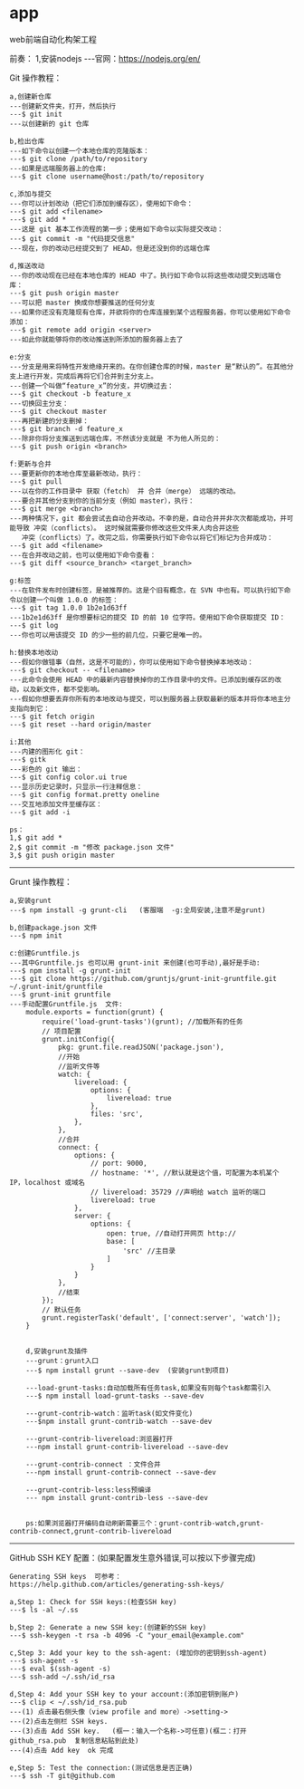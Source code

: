 # app
web前端自动化构架工程

前奏：
	1,安装nodejs
	---官网：https://nodejs.org/en/

Git 操作教程：

	a,创建新仓库
	---创建新文件夹，打开，然后执行
	---$ git init
	---以创建新的 git 仓库

	b,检出仓库
	---如下命令以创建一个本地仓库的克隆版本：
	---$ git clone /path/to/repository
	---如果是远端服务器上的仓库:
	---$ git clone username@host:/path/to/repository

	c,添加与提交
	---你可以计划改动（把它们添加到缓存区），使用如下命令：
	---$ git add <filename>
	---$ git add *
	---这是 git 基本工作流程的第一步；使用如下命令以实际提交改动：
	---$ git commit -m "代码提交信息"
	---现在，你的改动已经提交到了 HEAD，但是还没到你的远端仓库

	d,推送改动
	---你的改动现在已经在本地仓库的 HEAD 中了。执行如下命令以将这些改动提交到远端仓库：
	---$ git push origin master
	---可以把 master 换成你想要推送的任何分支
	---如果你还没有克隆现有仓库，并欲将你的仓库连接到某个远程服务器，你可以使用如下命令添加：
	---$ git remote add origin <server>
	---如此你就能够将你的改动推送到所添加的服务器上去了

	e:分支
	---分支是用来将特性开发绝缘开来的。在你创建仓库的时候，master 是“默认的”。在其他分支上进行开发，完成后再将它们合并到主分支上。
	---创建一个叫做“feature_x”的分支，并切换过去：
	---$ git checkout -b feature_x
	---切换回主分支：
	---$ git checkout master
	---再把新建的分支删掉：
	---$ git branch -d feature_x
	---除非你将分支推送到远端仓库，不然该分支就是 不为他人所见的：
	---$ git push origin <branch>

	f:更新与合并
	---要更新你的本地仓库至最新改动，执行：
	---$ git pull
	---以在你的工作目录中 获取（fetch） 并 合并（merge） 远端的改动。
	---要合并其他分支到你的当前分支（例如 master），执行：
	---$ git merge <branch>
	---两种情况下，git 都会尝试去自动合并改动。不幸的是，自动合并并非次次都能成功，并可能导致 冲突（conflicts）。 这时候就需要你修改这些文件来人肉合并这些 	       
	   冲突（conflicts）了。改完之后，你需要执行如下命令以将它们标记为合并成功：
	---$ git add <filename>
	---在合并改动之前，也可以使用如下命令查看：
	---$ git diff <source_branch> <target_branch>

	g:标签
	---在软件发布时创建标签，是被推荐的。这是个旧有概念，在 SVN 中也有。可以执行如下命令以创建一个叫做 1.0.0 的标签：
	---$ git tag 1.0.0 1b2e1d63ff
	---1b2e1d63ff 是你想要标记的提交 ID 的前 10 位字符。使用如下命令获取提交 ID：
	---$ git log
	---你也可以用该提交 ID 的少一些的前几位，只要它是唯一的。

	h:替换本地改动
	---假如你做错事（自然，这是不可能的），你可以使用如下命令替换掉本地改动：
	---$ git checkout -- <filename>
	---此命令会使用 HEAD 中的最新内容替换掉你的工作目录中的文件。已添加到缓存区的改动，以及新文件，都不受影响。
	---假如你想要丢弃你所有的本地改动与提交，可以到服务器上获取最新的版本并将你本地主分支指向到它：
	---$ git fetch origin
	---$ git reset --hard origin/master

	i:其他
	---内建的图形化 git：
	---$ gitk
	---彩色的 git 输出：
	---$ git config color.ui true
	---显示历史记录时，只显示一行注释信息：
	---$ git config format.pretty oneline
	---交互地添加文件至缓存区：
	---$ git add -i

	ps：
	1,$ git add *
	2,$ git commit -m "修改 package.json 文件"
	3,$ git push origin master


----------------------------------------------------------------------------------------------
Grunt  操作教程：

	a,安装grunt
	---$ npm install -g grunt-cli   (客服端  -g:全局安装,注意不是grunt)

	b,创建package.json 文件
	---$ npm init

	c:创建Gruntfile.js
	---其中Gruntfile.js 也可以用 grunt-init 来创建(也可手动),最好是手动:
	---$ npm install -g grunt-init
	---$ git clone https://github.com/gruntjs/grunt-init-gruntfile.git ~/.grunt-init/gruntfile
	---$ grunt-init gruntfile  
	---手动配置Gruntfile.js  文件:
		module.exports = function(grunt) {
		    require('load-grunt-tasks')(grunt); //加载所有的任务
		    // 项目配置
		    grunt.initConfig({
		        pkg: grunt.file.readJSON('package.json'),
		        //开始
		        //监听文件等
		        watch: {
		            livereload: {
		                options: {
		                    livereload: true
		                },
		                files: 'src',
		            },
		        },
		        //合并
		        connect: {
		            options: {
		                // port: 9000,
		                // hostname: '*', //默认就是这个值，可配置为本机某个 IP，localhost 或域名
		                // livereload: 35729 //声明给 watch 监听的端口
		                livereload: true
		            },
		            server: {
		                options: {
		                    open: true, //自动打开网页 http://
		                    base: [
		                        'src' //主目录
		                    ]
		                }
		            }
		        },
		        //结束
		    });
		    // 默认任务
		    grunt.registerTask('default', ['connect:server', 'watch']);
		}


		d,安装grunt及插件
		---grunt：grunt入口
		---$ npm install grunt --save-dev  (安装grunt到项目)

		---load-grunt-tasks:自动加载所有任务task,如果没有则每个task都需引入
		---$ npm install load-grunt-tasks --save-dev 

		---grunt-contrib-watch：监听task(如文件变化)
		---$npm install grunt-contrib-watch --save-dev

		---grunt-contrib-livereload:浏览器打开
		---npm install grunt-contrib-livereload --save-dev

		---grunt-contrib-connect ：文件合并
		---npm install grunt-contrib-connect --save-dev

		---grunt-contrib-less:less预编译
		--- npm install grunt-contrib-less --save-dev


		ps:如果浏览器打开编码自动刷新需要三个：grunt-contrib-watch,grunt-contrib-connect,grunt-contrib-livereload








-------------------------------------------------------------------------------------------------------

GitHub  SSH KEY 配置：(如果配置发生意外错误,可以按以下步骤完成)

	Generating SSH keys  可参考：https://help.github.com/articles/generating-ssh-keys/

	a,Step 1: Check for SSH keys:(检查SSH key)
	---$ ls -al ~/.ss

	b,Step 2: Generate a new SSH key:(创建新的SSH key)
	---$ ssh-keygen -t rsa -b 4096 -C "your_email@example.com"

	c,Step 3: Add your key to the ssh-agent: (增加你的密钥到ssh-agent)
	---$ ssh-agent -s
	---$ eval $(ssh-agent -s)
	---$ ssh-add ~/.ssh/id_rsa

	d,Step 4: Add your SSH key to your account:(添加密钥到账户)
	---$ clip < ~/.ssh/id_rsa.pub
	---(1) 点击最右侧头像（view profile and more）->setting->
	---(2)点击左侧栏 SSH keys. 
	---(3)点击 Add SSH key.   (框一：输入一个名称->可任意)(框二：打开 github_rsa.pub  复制信息粘贴到此处)
	---(4)点击 Add key  ok 完成

	e,Step 5: Test the connection:(测试信息是否正确)
	---$ ssh -T git@github.com